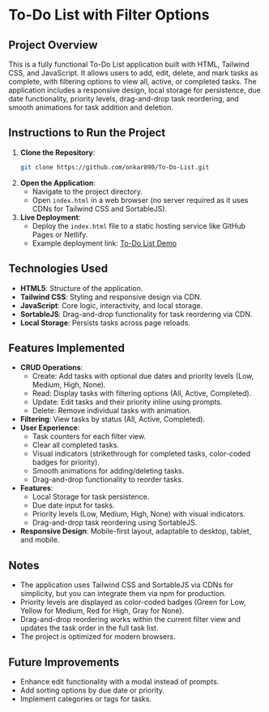 # To-Do List with Filter Options

## Project Overview
This is a fully functional To-Do List application built with HTML, Tailwind CSS, and JavaScript. It allows users to add, edit, delete, and mark tasks as complete, with filtering options to view all, active, or completed tasks. The application includes a responsive design, local storage for persistence, due date functionality, priority levels, drag-and-drop task reordering, and smooth animations for task addition and deletion.

## Instructions to Run the Project
1. **Clone the Repository**:
   ```bash
   git clone https://github.com/onkar890/To-Do-List.git
   ```
2. **Open the Application**:
   - Navigate to the project directory.
   - Open `index.html` in a web browser (no server required as it uses CDNs for Tailwind CSS and SortableJS).
3. **Live Deployment**:
   - Deploy the `index.html` file to a static hosting service like GitHub Pages or Netlify.
   - Example deployment link: [To-Do List Demo](https://onkar890.github.io/To-Do-List/)

## Technologies Used
- **HTML5**: Structure of the application.
- **Tailwind CSS**: Styling and responsive design via CDN.
- **JavaScript**: Core logic, interactivity, and local storage.
- **SortableJS**: Drag-and-drop functionality for task reordering via CDN.
- **Local Storage**: Persists tasks across page reloads.

## Features Implemented
- **CRUD Operations**:
  - Create: Add tasks with optional due dates and priority levels (Low, Medium, High, None).
  - Read: Display tasks with filtering options (All, Active, Completed).
  - Update: Edit tasks and their priority inline using prompts.
  - Delete: Remove individual tasks with animation.
- **Filtering**: View tasks by status (All, Active, Completed).
- **User Experience**:
  - Task counters for each filter view.
  - Clear all completed tasks.
  - Visual indicators (strikethrough for completed tasks, color-coded badges for priority).
  - Smooth animations for adding/deleting tasks.
  - Drag-and-drop functionality to reorder tasks.
- **Features**:
  - Local Storage for task persistence.
  - Due date input for tasks.
  - Priority levels (Low, Medium, High, None) with visual indicators.
  - Drag-and-drop task reordering using SortableJS.
- **Responsive Design**: Mobile-first layout, adaptable to desktop, tablet, and mobile.

## Notes
- The application uses Tailwind CSS and SortableJS via CDNs for simplicity, but you can integrate them via npm for production.
- Priority levels are displayed as color-coded badges (Green for Low, Yellow for Medium, Red for High, Gray for None).
- Drag-and-drop reordering works within the current filter view and updates the task order in the full task list.
- The project is optimized for modern browsers.

## Future Improvements
- Enhance edit functionality with a modal instead of prompts.
- Add sorting options by due date or priority.
- Implement categories or tags for tasks.